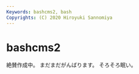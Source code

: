 ```yaml
---
Keywords: bashcms2, bash
Copyrights: (C) 2020 Hiroyuki Sannomiya
---
```


# bashcms2

絶賛作成中。
まだまだがんばります。
そろそろ眠い。
